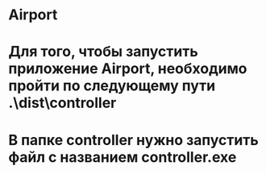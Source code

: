 # Airport
# Для того, чтобы запустить приложение Airport, необходимо пройти по следующему пути .\dist\controller
# В папке controller нужно запустить файл с названием controller.exe
